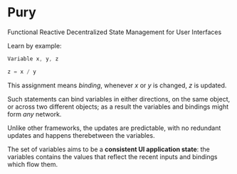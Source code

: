 # Pury
Functional Reactive Decentralized State Management for User Interfaces

Learn by example:

```C#
Variable x, y, z

z = x / y

```

This assignment means *binding*, whenever *x* or *y* is changed, *z* is updated. 

Such statements can bind variables in either directions, on the same object, or across two different objects; as a result the variables and bindings might form *any* network.

Unlike other frameworks, the updates are predictable, with no redundant updates and happens therebetween the variables.

The set of variables aims to be a **consistent UI application state**: the variables contains the values that reflect the recent inputs and bindings which flow them.







